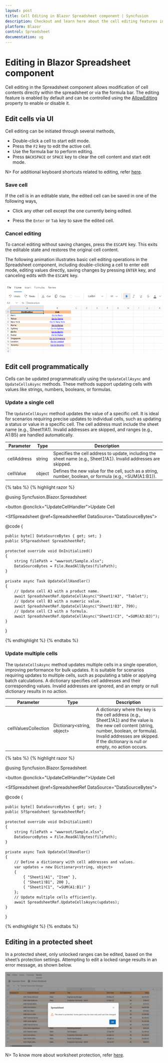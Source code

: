 ```yaml
---
layout: post
title: Cell Editing in Blazor Spreadsheet component | Syncfusion
description: Checkout and learn here about the cell editing features in the Syncfusion Blazor Spreadsheet component and more.
platform: Blazor
control: Spreadsheet
documentation: ug
---
```


# Editing in Blazor Spreadsheet component

Cell editing in the Spreadsheet component allows modification of cell contents directly within the spreadsheet or via the formula bar. The editing feature is enabled by default and can be controlled using the [AllowEditing](https://help.syncfusion.com/cr/blazor/Syncfusion.Blazor.Spreadsheet.SfSpreadsheet.html#Syncfusion_Blazor_Spreadsheet_SfSpreadsheet_AllowEditing) property to enable or disable it.

## Edit cells via UI

Cell editing can be initiated through several methods,

* Double-click a cell to start edit mode.
* Press the `F2` key to edit the active cell.
* Use the formula bar to perform editing.
* Press `BACKSPACE` or `SPACE` key to clear the cell content and start edit mode.

N> For additional keyboard shortcuts related to editing, refer [here](./accessibility#keyboard-shortcuts). 

### Save cell

If the cell is in an editable state, the edited cell can be saved in one of the following ways,

* Click any other cell except the one currently being edited.

* Press the `Enter` or `Tab` key to save the edited cell.

### Cancel editing

To cancel editing without saving changes, press the `ESCAPE` key. This exits the editable state and restores the original cell content.

The following animation illustrates basic cell editing operations in the Spreadsheet component, including double-clicking a cell to enter edit mode, editing values directly, saving changes by pressing `ENTER` key, and canceling edits with the `ESCAPE` key.

![UI showing cell editing](./images/cell-editing.gif)

## Edit cell programmatically

Cells can be updated programmatically using the `UpdateCellAsync` and `UpdateCellsAsync` methods. These methods support updating cells with values like strings, numbers, booleans, or formulas.

### Update a single cell

The `UpdateCellAsync` method updates the value of a specific cell. It is ideal for scenarios requiring precise updates to individual cells, such as updating a status or value in a specific cell. The cell address must include the sheet name (e.g., Sheet1!A1). Invalid addresses are skipped, and ranges (e.g., A1:B5) are handled automatically.

| Parameter | Type | Description |
| -- | -- | -- |
| cellAddress | string | Specifies the cell address to update, including the sheet name (e.g., Sheet1!A1). Invalid addresses are skipped. |
| cellValue | object | Defines the new value for the cell, such as a string, number, boolean, or formula (e.g., =SUM(A1:B1)). |

{% tabs %}
{% highlight razor %}

@using Syncfusion.Blazor.Spreadsheet

<button @onclick="UpdateCellHandler">Update Cell</button>

<SfSpreadsheet @ref=SpreadsheetRef DataSource="DataSourceBytes">
    <SpreadsheetRibbon></SpreadsheetRibbon>
</SfSpreadsheet>

@code {

    public byte[] DataSourceBytes { get; set; }
    public SfSpreadsheet SpreadsheetRef;

    protected override void OnInitialized()
    {
        string filePath = "wwwroot/Sample.xlsx";
        DataSourceBytes = File.ReadAllBytes(filePath);
    }

    private async Task UpdateCellHandler()
    {
        // Update cell A3 with a product name.
        await SpreadsheetRef.UpdateCellAsync("Sheet1!A3", "Tablet");
        // Update cell B3 with a numeric value.
        await SpreadsheetRef.UpdateCellAsync("Sheet1!B3", 799);
        // Update cell C3 with a formula.
        await SpreadsheetRef.UpdateCellAsync("Sheet1!C3", "=SUM(A3:B3)");
    }
}

{% endhighlight %}
{% endtabs %}

### Update multiple cells

The `UpdateCellsAsync` method updates multiple cells in a single operation, improving performance for bulk updates. It is suitable for scenarios requiring updates to multiple cells, such as populating a table or applying batch calculations.  A dictionary specifies cell addresses and their corresponding values. Invalid addresses are ignored, and an empty or null dictionary results in no action.

| Parameter | Type | Description |
| -- | -- | -- |
| cellValuesCollection | Dictionary<string, object> | A dictionary where the key is the cell address (e.g., Sheet1!A1) and the value is the new cell content (string, number, boolean, or formula). Invalid addresses are skipped. If the dictionary is null or empty, no action occurs. |

{% tabs %}
{% highlight razor %}

@using Syncfusion.Blazor.Spreadsheet

<button @onclick="UpdateCellHandler">Update Cell</button>

<SfSpreadsheet @ref=SpreadsheetRef DataSource="DataSourceBytes">
    <SpreadsheetRibbon></SpreadsheetRibbon>
</SfSpreadsheet>

@code {

    public byte[] DataSourceBytes { get; set; }
    public SfSpreadsheet SpreadsheetRef;

    protected override void OnInitialized()
    {
        string filePath = "wwwroot/Sample.xlsx";
        DataSourceBytes = File.ReadAllBytes(filePath);
    }

    private async Task UpdateCellHandler()
    {
        // Define a dictionary with cell addresses and values.
        var updates = new Dictionary<string, object>
        {
            { "Sheet1!A1", "Item" },
            { "Sheet1!B1", 200 },
            { "Sheet1!C1", "=SUM(A1:B1)" }
        };
        // Update multiple cells efficiently.
        await SpreadsheetRef.UpdateCellsAsync(updates);
    }
}

{% endhighlight %}
{% endtabs %}

## Editing in a protected sheet

In a protected sheet, only unlocked ranges can be edited, based on the sheet’s protection settings. Attempting to edit a locked range results in an error message, as shown below.

![Protection-error-dialog](./images/protection-error-dialog.png)

N> To know more about worksheet protection, refer [here](./protection#protect-sheet).
